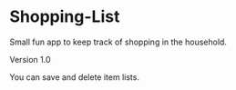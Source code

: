 # Shopping-List
Small fun app to keep track of shopping in the household.

Version 1.0

You can save and delete item lists.

